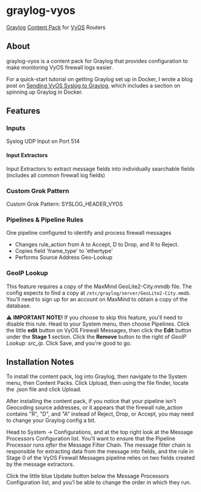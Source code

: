 # graylog-vyos
[Graylog](https://graylog.org) [Content Pack](https://docs.graylog.org/docs/content-packs) for [VyOS](https://vyos.io) Routers

## About
graylog-vyos is a content pack for Graylog that provides configuration to make monitoring VyOS firewall logs easier.

For a quick-start tutorial on getting Graylog set up in Docker, I wrote a blog post on [Sending VyOS Syslog to Graylog](https://blog.billclark.io/), which includes a section on spinning up Graylog in Docker. 

## Features
### Inputs
Syslog UDP Input on Port 514

#### Input Extractors
Input Extractors to extract message fields into individually searchable fields (includes all common firewall log fields)

### Custom Grok Pattern
Custom Grok Pattern: SYSLOG_HEADER_VYOS

### Pipelines & Pipeline Rules
One pipeline configured to identify and process firewall messages
- Changes rule_action from A to Accept, D to Drop, and R to Reject.
- Copies field 'frame_type' to 'ethertype'
- Performs Source Address Geo-Lookup

### GeoIP Lookup
This feature requires a copy of the MaxMind GeoLite2-City.mmdb file. The config expects to find a copy at `/etc/graylog/server/GeoLite2-City.mmdb`. You'll need to sign up for an account on MaxMind to obtain a copy of the database.

⚠️ **IMPORTANT NOTE!** If you choose to skip this feature, you'll need to disable this rule. Head to your System menu, then choose Pipelines. Click the little **edit** button on VyOS Firewall Messages, then click the **Edit** button under the **Stage 1** section. Click the **Remove** button to the right of *GeoIP Lookup: src_ip*. Click Save, and you're good to go.

## Installation Notes
To install the content pack, log into Graylog, then navigate to the System menu, then Content Packs. Click Upload, then using the file finder, locate the .json file and click Upload.

After installing the content pack, if you notice that your pipeline isn't Geocoding source addresses, or it appears that the firewall rule_action contains "R", "D", and "A" instead of Reject, Drop, or Accept, you may need to change your Graylog config a bit.

Head to System -> Configurations, and at the top right look at the Message Processors Configuration list. You'll want to ensure that the Pipeline Processor runs *after* the Message Filter Chain. The message filter chain is responsible for extracting data from the message into fields, and the rule in Stage 0 of the VyOS Firewall Messages pipeline relies on two fields created by the message extractors. 

Click the little blue Update button below the Message Processors Configuration list, and you'l be able to change the order in which they run.
